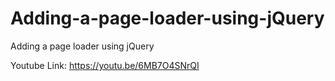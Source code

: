 # Adding-a-page-loader-using-jQuery
Adding a page loader using jQuery


Youtube Link: https://youtu.be/6MB7O4SNrQI
